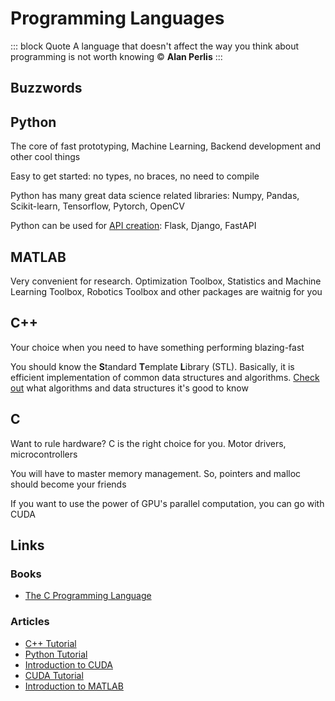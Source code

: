 # Programming Languages

::: block Quote
A language that doesn't affect the way you think about programming is not worth knowing © **Alan Perlis**
:::

## Buzzwords

<Buzzword text="C"/>
<Buzzword text="C++"/>
<Buzzword text="Python"/>
<Buzzword text="MATLAB"/>
<Buzzword text="CUDA"/>

## Python

The core of fast prototyping, Machine Learning, Backend development and other cool things

Easy to get started: no types, no braces, no need to compile

Python has many great data science related libraries: Numpy, Pandas, Scikit-learn, Tensorflow, Pytorch, OpenCV

Python can be used for [API creation](../../robo_integrator/api/): Flask, Django, FastAPI

## MATLAB

Very convenient for research. Optimization Toolbox, Statistics and Machine Learning Toolbox, Robotics Toolbox and other packages are waitnig for you

## C++

Your choice when you need to have something performing blazing-fast

You should know the **S**tandard **T**emplate **L**ibrary (STL). Basically, it is efficient implementation of common data structures and algorithms. [Check out](../algorithms/) what algorithms and data structures it's good to know

## C

Want to rule hardware? C is the right choice for you. Motor drivers, microcontrollers

You will have to master memory management. So, pointers and malloc should become your friends

If you want to use the power of GPU's parallel computation, you can go with CUDA

## Links

### Books

- [The C Programming Language](https://www.goodreads.com/book/show/515601.The_C_Programming_Language)

### Articles

- [C++ Tutorial](https://www.cplusplus.com/doc/tutorial/)
- [Python Tutorial](https://docs.python.org/3/tutorial/)
- [Introduction to CUDA](https://developer.nvidia.com/blog/even-easier-introduction-cuda/)
- [CUDA Tutorial](https://cuda-tutorial.readthedocs.io/en/latest/tutorials/tutorial01/)
- [Introduction to MATLAB](https://www.mathworks.com/content/dam/mathworks/mathworks-dot-com/moler/intro.pdf)
